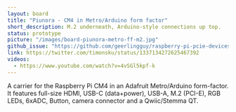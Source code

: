 ```yaml
---
layout: board
title: "Piunora - CM4 in Metro/Arduino form factor"
short_description: M.2 underneath, Arduino-style connections up top.
status: prototype
picture: "/images/board-piunora-metro-ff-m2.jpg"
github_issue: "https://github.com/geerlingguy/raspberry-pi-pcie-devices/issues/25#issuecomment-742956897"
link: https://twitter.com/timonsku/status/1337134272625467392
videos:
  - https://www.youtube.com/watch?v=4vSGl5kpf-k
---
```

A carrier for the Raspberry Pi CM4 in an Adafruit Metro/Arduino form-factor.
It features full-size HDMI, USB-C (data+power), USB-A, M.2 (PCI-E), RGB LEDs, 6xADC, Button, camera connector and a Qwiic/Stemma QT.
